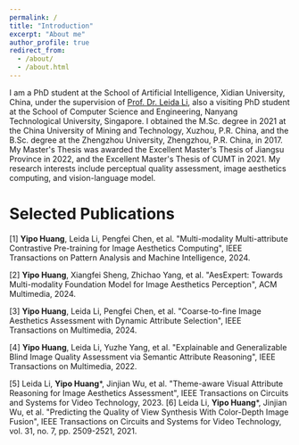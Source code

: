 ```yaml
---
permalink: /
title: "Introduction"
excerpt: "About me"
author_profile: true
redirect_from: 
  - /about/
  - /about.html
---
```


I am a PhD student at the School of Artificial Intelligence, Xidian University, China, under the supervision of [Prof. Dr. Leida Li](https://web.xidian.edu.cn/ldli/), also a visiting PhD student at the School of Computer Science and Engineering, Nanyang Technological University, Singapore. I obtained the M.Sc. degree in 2021 at the China University of Mining and Technology, Xuzhou, P.R. China, and the B.Sc. degree at the Zhengzhou University, Zhengzhou, P.R. China, in 2017. My Master's Thesis was awarded the Excellent Master's Thesis of Jiangsu Province in 2022, and the Excellent Master's Thesis of CUMT in 2021. My research interests include perceptual quality assessment, image aesthetics computing, and vision-language model.

Selected Publications
======
[1] **Yipo Huang**, Leida Li, Pengfei Chen, et al. "Multi-modality Multi-attribute Contrastive Pre-training for Image Aesthetics Computing", IEEE Transactions on Pattern Analysis and Machine Intelligence, 2024.

[2] **Yipo Huang**, Xiangfei Sheng, Zhichao Yang, et al. "AesExpert: Towards Multi-modality Foundation Model for Image Aesthetics Perception", ACM Multimedia, 2024.

[3] **Yipo Huang**, Leida Li, Pengfei Chen, et al. "Coarse-to-fine Image Aesthetics Assessment with Dynamic Attribute Selection", IEEE Transactions on Multimedia, 2024.

[4] **Yipo Huang**, Leida Li, Yuzhe Yang, et al. "Explainable and Generalizable Blind Image Quality Assessment via Semantic Attribute Reasoning", IEEE Transactions on Multimedia, 2022.

[5] Leida Li, **Yipo Huang***, Jinjian Wu, et al. "Theme-aware Visual Attribute Reasoning for Image Aesthetics Assessment", IEEE Transactions on Circuits and Systems for Video Technology, 2023. 
[6] Leida Li, **Yipo Huang***, Jinjian Wu, et al. "Predicting the Quality of View Synthesis With Color-Depth Image Fusion", IEEE Transactions on Circuits and Systems for Video Technology, vol. 31, no. 7, pp. 2509-2521, 2021.



